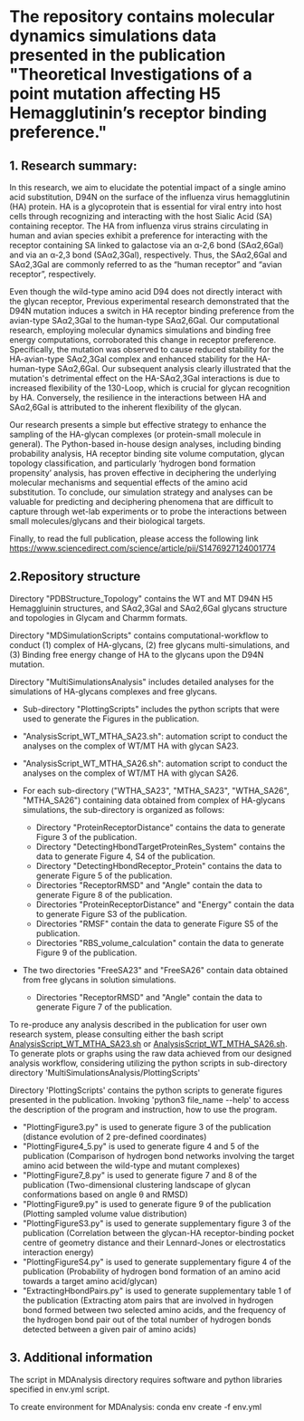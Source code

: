 # The repository contains molecular dynamics simulations data presented in the publication "Theoretical Investigations of a point mutation affecting H5 Hemagglutinin’s receptor binding preference."

## 1. Research summary:
 In this research, we aim to elucidate the potential impact of a single amino acid substitution, D94N on the surface of the influenza virus hemagglutinin (HA) protein. HA is a glycoprotein that is essential for viral entry into host cells through recognizing and interacting with the host Sialic Acid (SA) containing receptor. The HA from influenza virus strains circulating in human and avian species exhibit a preference for interacting with the receptor containing SA linked to galactose via an α-2,6 bond (SAα2,6Gal) and via an α-2,3 bond (SAα2,3Gal), respectively. Thus, the SAα2,6Gal and SAα2,3Gal are commonly referred to as the “human receptor” and “avian receptor”, respectively. 
 
 Even though the wild-type amino acid D94 does not directly interact with the glycan receptor, Previous experimental research demonstrated that the D94N mutation induces a switch in HA receptor binding preference from the avian-type SAα2,3Gal to the human-type SAα2,6Gal. Our computational research, employing molecular dynamics simulations and binding free energy computations, corroborated this change in receptor preference. Specifically, the mutation was observed to cause reduced stability for the HA-avian-type SAα2,3Gal complex and enhanced stability for the HA-human-type SAα2,6Gal. Our subsequent analysis clearly illustrated that the mutation's detrimental effect on the HA-SAα2,3Gal interactions is due to increased flexibility of the 130-Loop, which is crucial for glycan recognition by HA. Conversely, the resilience in the interactions between HA and SAα2,6Gal is attributed to the inherent flexibility of the glycan.
 
 Our research presents a simple but effective strategy to enhance the sampling of the HA-glycan complexes (or protein-small molecule in general). The Python-based in-house design analyses, including binding probability analysis, HA receptor binding site volume computation, glycan topology classification, and particularly ‘hydrogen bond formation propensity’ analysis, has proven effective in deciphering the underlying molecular mechanisms and sequential effects of the amino acid substitution. To conclude, our simulation strategy and analyses can be valuable for predicting and deciphering phenomena that are difficult to capture through wet-lab experiments or to probe the interactions between small molecules/glycans and their biological targets. 
 
 Finally, to read the full publication, please access the following link https://www.sciencedirect.com/science/article/pii/S1476927124001774

## 2.Repository structure

Directory "PDBStructure_Topology" contains the WT and MT D94N H5 Hemaggluinin structures, and SAα2,3Gal and SAα2,6Gal glycans structure and topologies in Glycam and Charmm formats.

Directory "MDSimulationScripts" contains computational-workflow to conduct (1) complex of HA-glycans, (2) free glycans multi-simulations, and (3) Binding free energy change of HA to the glycans upon the D94N mutation.
		
Directory "MultiSimulationsAnalysis" includes detailed analyses for the simulations of HA-glycans complexes and free glycans.


- Sub-directory "PlottingScripts" includes the python scripts that were used to generate the Figures in the publication.


- "AnalysisScript_WT_MTHA_SA23.sh": automation script to conduct the analyses on the complex of WT/MT HA with glycan SA23.


- "AnalysisScript_WT_MTHA_SA26.sh": automation script to conduct the analyses on the complex of WT/MT HA with glycan SA26.


- For each sub-directory ("WTHA_SA23", "MTHA_SA23", "WTHA_SA26", "MTHA_SA26") containing data obtained from complex of HA-glycans simulations, the sub-directory is organized as follows:
    - Directory "ProteinReceptorDistance" contains the data to generate Figure 3 of the publication.
    - Directory "DetectingHbondTargetProteinRes_System" contains the data to generate Figure 4, S4 of the publication.
    - Directory "DetectingHbondReceptor_Protein" contains the data to generate Figure 5 of the publication.
    - Directories "ReceptorRMSD" and "Angle" contain the data to generate Figure 8 of the publication.
    - Directories "ProteinReceptorDistance" and "Energy" contain the data to generate Figure S3 of the publication.
    - Directories "RMSF" contain the data to generate Figure S5 of the publication.
    - Directories "RBS_volume_calculation" contain the data to generate Figure 9 of the publication.


- The two directories "FreeSA23" and "FreeSA26" contain data obtained from free glycans in solution simulations.
  - Directories "ReceptorRMSD" and "Angle" contain the data to generate Figure 7 of the publication.


To re-produce any analysis described in the publication for user own research system, please consulting either the bash script [AnalysisScript_WT_MTHA_SA23.sh](https://github.com/quocbaongo/Protein_glycan_binding_research/blob/main/MultiSimulationsAnalysis/AnalysisScript_WT_MTHA_SA23.sh) or [AnalysisScript_WT_MTHA_SA26.sh](https://github.com/quocbaongo/Protein_glycan_binding_research/blob/main/MultiSimulationsAnalysis/AnalysisScript_WT_MTHA_SA26.sh). To generate plots or graphs using the raw data achieved from our designed analysis workflow, considering utilizing the python scripts in sub-directory directory 'MultiSimulationsAnalysis/PlottingScripts'


Directory 'PlottingScripts' contains the python scripts to generate figures presented in the publication. Invoking 'python3 file_name --help' to access the description of the program and instruction, how to use the program.

- "PlottingFigure3.py" is used to generate figure 3 of the publication (distance evolution of 2 pre-defined coordinates)
- "PlottingFigure4_5.py" is used to generate figure 4 and 5 of the publication (Comparison of hydrogen bond networks involving the target amino acid between the wild-type and mutant complexes)
- "PlottingFigure7_8.py" is used to generate figure 7 and 8 of the publication (Two-dimensional clustering landscape of glycan conformations based on angle θ and RMSD)
- "PlottingFigure9.py" is used to generate figure 9 of the publication (Plotting sampled volume value distribution)
- "PlottingFigureS3.py" is used to generate supplementary figure 3 of the publication (Correlation between the glycan-HA receptor-binding pocket centre of geometry distance and their Lennard-Jones or electrostatics interaction energy)
- "PlottingFigureS4.py" is used to generate supplementary figure 4 of the publication (Probability of hydrogen bond formation of an amino acid towards a target amino acid/glycan)
- "ExtractingHbondPairs.py" is used to generate supplementary table 1 of the publication (Extracting atom pairs that are involved in hydrogen bond formed between two selected amino acids, and the frequency of the hydrogen bond pair out of the total number of hydrogen bonds detected between a given pair of amino acids)

## 3. Additional information

The script in MDAnalysis directory requires software and python libraries specified in env.yml script.

To create environment for MDAnalysis: conda env create -f env.yml
